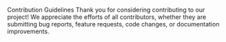 Contribution Guidelines
Thank you for considering contributing to our project! We appreciate the efforts of all contributors, whether they are submitting bug reports, feature requests, code changes, or documentation improvements.
